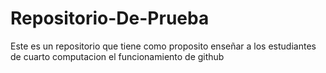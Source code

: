 # Repositorio-De-Prueba
Este es un repositorio que tiene como proposito enseñar a los estudiantes de cuarto computacion el funcionamiento de github
